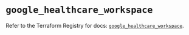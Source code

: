 # `google_healthcare_workspace`

Refer to the Terraform Registry for docs: [`google_healthcare_workspace`](https://registry.terraform.io/providers/hashicorp/google-beta/6.23.0/docs/resources/google_healthcare_workspace).

